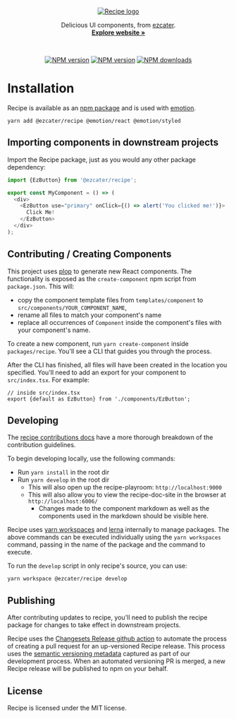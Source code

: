 <br>

<p align="center">
  <a href="https://recipe.ezcater.com/">
    <img src="https://user-images.githubusercontent.com/109814/82938935-8e390600-9f60-11ea-8526-c5c8471d642e.png" alt="Recipe logo" />
  </a>
</p>

<p align="center">
  Delicious UI components, from <a href="https://www.ezcater.com/">ezcater</a>.
  <br>
  <a href="https://recipe.ezcater.com/"><strong>Explore website »</strong></a>
</p>

<br>

<p align="center">
  <a href="https://npmjs.org/package/@ezcater/recipe"><img alt="NPM version" src="https://img.shields.io/npm/v/@ezcater/recipe.svg" /></a>
  <a href="https://npmjs.org/package/@ezcater/recipe"><img alt="NPM version" src="https://img.shields.io/bundlephobia/minzip/@ezcater/recipe" /></a>
  <a href="https://npmjs.org/package/@ezcater/recipe"><img alt="NPM downloads" src="https://img.shields.io/npm/dm/@ezcater/recipe.svg"></a>
</p>

# Installation

Recipe is available as an [npm package](https://www.npmjs.com/package/@ezcater/recipe) and is used with [emotion](https://www.npmjs.com/package/@emotion/react).

```
yarn add @ezcater/recipe @emotion/react @emotion/styled
```

## Importing components in downstream projects

Import the Recipe package, just as you would any other package dependency:

```js
import {EzButton} from '@ezcater/recipe';

export const MyComponent = () => (
  <div>
    <EzButton use="primary" onClick={() => alert('You clicked me!')}>
      Click Me!
    </EzButton>
  </div>
);
```

## Contributing / Creating Components

This project uses [plop](https://www.npmjs.com/package/plop) to generate new React components. The functionality is exposed as the `create-component` npm script from `package.json`. This will:

- copy the component template files from `templates/component` to `src/components/YOUR_COMPONENT_NAME`,
- rename all files to match your component's name
- replace all occurrences of `Component` inside the component's files with your component's name.

To create a new component, run `yarn create-component` inside `packages/recipe`. You'll see a CLI that guides you through the process.

After the CLI has finished, all files will have been created in the location you specified. You'll need to add an export for your component to `src/index.tsx`. For example:

```tsx
// inside src/index.tsx
export {default as EzButton} from './components/EzButton';
```

## Developing

The [recipe contributions docs](https://recipe.ezcater.com/?path=/docs/guides-contributing--docs) have a more thorough breakdown of the contribution guidelines.

To begin developing locally, use the following commands:

- Run `yarn install` in the root dir
- Run `yarn develop` in the root dir
  - This will also open up the recipe-playroom: `http://localhost:9000`
  - This will also allow you to view the recipe-doc-site in the browser at `http://localhost:6006/`
    - Changes made to the component markdown as well as the components used in the markdown should be visible here.

Recipe uses [yarn workspaces](https://classic.yarnpkg.com/lang/en/docs/workspaces/) and [lerna](https://lerna.js.org/) internally to manage packages. The above commands can be executed individually using the `yarn workspaces` command, passing in the name of the package and the command to execute.

To run the `develop` script in only recipe's source, you can use:

```term
yarn workspace @ezcater/recipe develop
```

## Publishing

After contributing updates to recipe, you'll need to publish the recipe package for changes to take effect in downstream projects.

Recipe uses the [Changesets Release github action](https://github.com/changesets/action) to automate the process of creating a pull request for an up-versioned Recipe release. This process uses the [semantic versioning metadata](#following-semantic-versioning) captured as part of our development process. When an automated versioning PR is merged, a new Recipe release will be published to npm on your behalf.

## License

Recipe is licensed under the MIT license.
